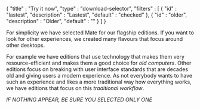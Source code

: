 {
  "title" : "Try it now",
  "type" : "download-selector",
  "filters" : [
  { "id" : "lastest", "description" : "Lastest", "default" : "checked" },
  { "id" : "older", "description" : "Older", "default" : "" }
  ]
}

For simplicity we have selected Mate for our flagship editions. If you want to look for other experiences, we created many flavours that focus around other desktops.

For example we have editions that use technology that makes them very resource-efficient and makes them a good choice for *old computers*. Other editions focus on breaking with user interface standards that are decades old and giving users a modern experience. As not everybody wants to have such an experience and likes a more traditional way how everything works, we have editions that focus on this *traditional workflow*.

*IF NOTHING APPEAR, BE SURE YOU SELECTED ONLY ONE*
